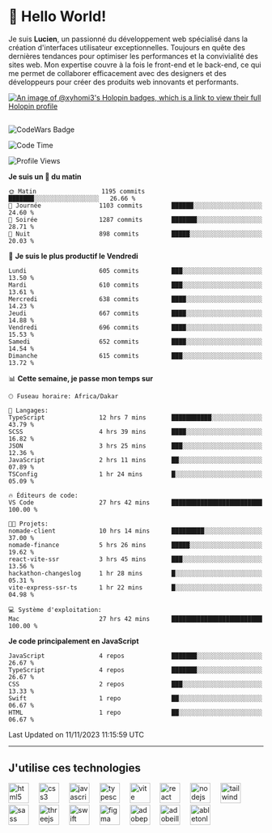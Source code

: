 # 👋 Hello World!

Je suis **Lucien**, un passionné du développement web spécialisé dans la création d'interfaces utilisateur exceptionnelles. Toujours en quête des dernières tendances pour optimiser les performances et la convivialité des sites web. Mon expertise couvre à la fois le front-end et le back-end, ce qui me permet de collaborer efficacement avec des designers et des développeurs pour créer des produits web innovants et performants.

[![An image of @xyhomi3's Holopin badges, which is a link to view their full Holopin profile](https://holopin.me/xyhomi3)](https://holopin.io/@xyhomi3)

##

![CodeWars Badge](https://www.codewars.com/users/xyhomi3/badges/small)

<!--START_SECTION:waka-->
![Code Time](http://img.shields.io/badge/Code%20Time-217%20hrs%2014%20mins-blue)

![Profile Views](http://img.shields.io/badge/Vues%20du%20profil-21-blue)

**Je suis un 🐤 du matin** 

```text
🌞 Matin                  1195 commits        ███████░░░░░░░░░░░░░░░░░░   26.66 % 
🌆 Journée                1103 commits        ██████░░░░░░░░░░░░░░░░░░░   24.60 % 
🌃 Soirée                 1287 commits        ███████░░░░░░░░░░░░░░░░░░   28.71 % 
🌙 Nuit                   898 commits         █████░░░░░░░░░░░░░░░░░░░░   20.03 % 
```
📅 **Je suis le plus productif le Vendredi** 

```text
Lundi                    605 commits         ███░░░░░░░░░░░░░░░░░░░░░░   13.50 % 
Mardi                    610 commits         ███░░░░░░░░░░░░░░░░░░░░░░   13.61 % 
Mercredi                 638 commits         ████░░░░░░░░░░░░░░░░░░░░░   14.23 % 
Jeudi                    667 commits         ████░░░░░░░░░░░░░░░░░░░░░   14.88 % 
Vendredi                 696 commits         ████░░░░░░░░░░░░░░░░░░░░░   15.53 % 
Samedi                   652 commits         ████░░░░░░░░░░░░░░░░░░░░░   14.54 % 
Dimanche                 615 commits         ███░░░░░░░░░░░░░░░░░░░░░░   13.72 % 
```


📊 **Cette semaine, je passe mon temps sur** 

```text
🕑︎ Fuseau horaire: Africa/Dakar

💬 Langages: 
TypeScript               12 hrs 7 mins       ███████████░░░░░░░░░░░░░░   43.79 % 
SCSS                     4 hrs 39 mins       ████░░░░░░░░░░░░░░░░░░░░░   16.82 % 
JSON                     3 hrs 25 mins       ███░░░░░░░░░░░░░░░░░░░░░░   12.36 % 
JavaScript               2 hrs 11 mins       ██░░░░░░░░░░░░░░░░░░░░░░░   07.89 % 
TSConfig                 1 hr 24 mins        █░░░░░░░░░░░░░░░░░░░░░░░░   05.09 % 

🔥 Éditeurs de code: 
VS Code                  27 hrs 42 mins      █████████████████████████   100.00 % 

🐱‍💻 Projets: 
nomade-client            10 hrs 14 mins      █████████░░░░░░░░░░░░░░░░   37.00 % 
nomade-finance           5 hrs 26 mins       █████░░░░░░░░░░░░░░░░░░░░   19.62 % 
react-vite-ssr           3 hrs 45 mins       ███░░░░░░░░░░░░░░░░░░░░░░   13.56 % 
hackathon-changeslog     1 hr 28 mins        █░░░░░░░░░░░░░░░░░░░░░░░░   05.31 % 
vite-express-ssr-ts      1 hr 22 mins        █░░░░░░░░░░░░░░░░░░░░░░░░   04.98 % 

💻 Système d'exploitation: 
Mac                      27 hrs 42 mins      █████████████████████████   100.00 % 
```

**Je code principalement en JavaScript** 

```text
JavaScript               4 repos             ███████░░░░░░░░░░░░░░░░░░   26.67 % 
TypeScript               4 repos             ███████░░░░░░░░░░░░░░░░░░   26.67 % 
CSS                      2 repos             ███░░░░░░░░░░░░░░░░░░░░░░   13.33 % 
Swift                    1 repo              ██░░░░░░░░░░░░░░░░░░░░░░░   06.67 % 
HTML                     1 repo              ██░░░░░░░░░░░░░░░░░░░░░░░   06.67 % 
```




 Last Updated on 11/11/2023 11:15:59 UTC
<!--END_SECTION:waka-->
---

## J'utilise ces technologies

<div align="left">
  <img src="https://skillicons.dev/icons?i=html" height="40" alt="html5 logo"  />
  <img width="12" />
  <img src="https://skillicons.dev/icons?i=css" height="40" alt="css3 logo"  />
  <img width="12" />
  <img src="https://skillicons.dev/icons?i=js" height="40" alt="javascript logo"  />
  <img width="12" />
  <img src="https://skillicons.dev/icons?i=ts" height="40" alt="typescript logo"  />
  <img width="12" />
  <img src="https://skillicons.dev/icons?i=vite" height="40" alt="vite logo"  />
  <img width="12" />
  <img src="https://skillicons.dev/icons?i=react" height="40" alt="react logo"  />
  <img width="12" />
  <img src="https://cdn.jsdelivr.net/gh/devicons/devicon/icons/nodejs/nodejs-original.svg" height="40" alt="nodejs logo"  />
  <img width="12" />
  <img src="https://skillicons.dev/icons?i=tailwind" height="40" alt="tailwindcss logo"  />
  <img width="12" />
  <img src="https://skillicons.dev/icons?i=sass" height="40" alt="sass logo"  />
  <img width="12" />
  <img src="https://skillicons.dev/icons?i=threejs" height="40" alt="threejs logo"  />
  <img width="12" />
  <img src="https://skillicons.dev/icons?i=swift" height="40" alt="swift logo"  />
  <img width="12" />
  <img src="https://skillicons.dev/icons?i=figma" height="40" alt="figma logo"  />
  <img width="12" />
  <img src="https://skillicons.dev/icons?i=ps" height="40" alt="adobephotoshop logo"  />
  <img width="12" />
  <img src="https://skillicons.dev/icons?i=ai" height="40" alt="adobeillustrator logo"  />
  <img width="12" />
  <img src="https://skillicons.dev/icons?i=ableton" height="40" alt="abletonlive logo"  />
</div>



